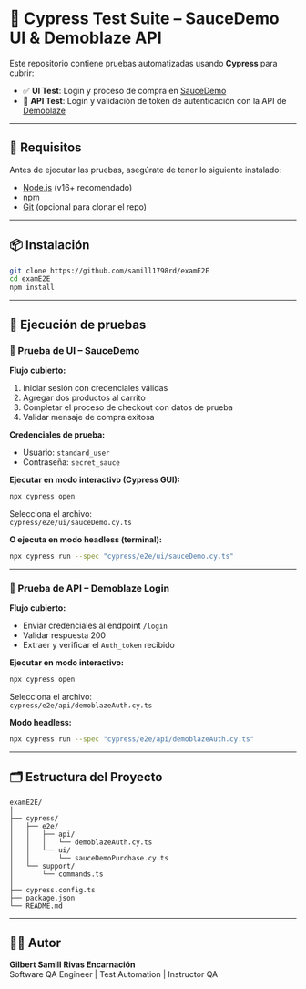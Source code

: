 # 🧪 Cypress Test Suite – SauceDemo UI & Demoblaze API

Este repositorio contiene pruebas automatizadas usando **Cypress** para cubrir:

- ✅ **UI Test**: Login y proceso de compra en [SauceDemo](https://www.saucedemo.com/)
- 🔐 **API Test**: Login y validación de token de autenticación con la API de [Demoblaze](https://www.demoblaze.com)

---

## 🚀 Requisitos

Antes de ejecutar las pruebas, asegúrate de tener lo siguiente instalado:

- [Node.js](https://nodejs.org/) (v16+ recomendado)
- [npm](https://www.npmjs.com/)
- [Git](https://git-scm.com/) (opcional para clonar el repo)

---

## 📦 Instalación

```bash
git clone https://github.com/samill1798rd/examE2E
cd examE2E
npm install
```

---

## 🧪 Ejecución de pruebas

### 🧷 Prueba de UI – SauceDemo

**Flujo cubierto:**

1. Iniciar sesión con credenciales válidas
2. Agregar dos productos al carrito
3. Completar el proceso de checkout con datos de prueba
4. Validar mensaje de compra exitosa

**Credenciales de prueba:**

- Usuario: `standard_user`
- Contraseña: `secret_sauce`

**Ejecutar en modo interactivo (Cypress GUI):**

```bash
npx cypress open
```

Selecciona el archivo:  
`cypress/e2e/ui/sauceDemo.cy.ts`

**O ejecuta en modo headless (terminal):**

```bash
npx cypress run --spec "cypress/e2e/ui/sauceDemo.cy.ts"
```

---

### 🧷 Prueba de API – Demoblaze Login

**Flujo cubierto:**

- Enviar credenciales al endpoint `/login`
- Validar respuesta 200
- Extraer y verificar el `Auth_token` recibido

**Ejecutar en modo interactivo:**

```bash
npx cypress open
```

Selecciona el archivo:  
`cypress/e2e/api/demoblazeAuth.cy.ts`

**Modo headless:**

```bash
npx cypress run --spec "cypress/e2e/api/demoblazeAuth.cy.ts"
```

---

## 🗂️ Estructura del Proyecto

```
examE2E/
│
├── cypress/
│   ├── e2e/
│   │   ├── api/
│   │   │   └── demoblazeAuth.cy.ts
│   │   └── ui/
│   │       └── sauceDemoPurchase.cy.ts
│   └── support/
│       └── commands.ts
│
├── cypress.config.ts
├── package.json
└── README.md
```

---

## 👨‍💻 Autor

**Gilbert Samill Rivas Encarnación**  
Software QA Engineer | Test Automation | Instructor QA
